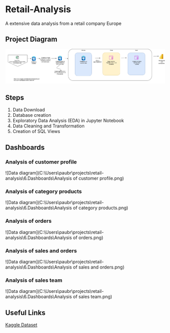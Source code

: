 # Retail-Analysis
A extensive data analysis from a retail company Europe
## Project Diagram
![Data diagram](image/project%20diagram.png)
## Steps
1. Data Download 
2. Database creation
3. Exploratory Data Analysis (EDA) in Jupyter Notebook
4. Data Cleaning and Transformation
5. Creation of SQL Views
## Dashboards
### Analysis of customer profile
![Data diagram](C:\Users\paubr\projects\retail-analysis\6.Dashboards\Analysis of customer profile.png)
### Analysis of category products
![Data diagram](C:\Users\paubr\projects\retail-analysis\6.Dashboards\Analysis of category products.png)
### Analysis of orders
![Data diagram](C:\Users\paubr\projects\retail-analysis\6.Dashboards\Analysis of orders.png)
### Analysis of sales and orders
![Data diagram](C:\Users\paubr\projects\retail-analysis\6.Dashboards\Analysis of sales and orders.png)
### Analysis of sales team
![Data diagram](C:\Users\paubr\projects\retail-analysis\6.Dashboards\Analysis of sales team.png)
## Useful Links
[Kaggle Dataset](https://www.kaggle.com/datasets/cemeraan/fecom-inc-e-com-marketplace-orders-data-crm)
